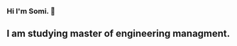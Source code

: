 ### Hi I'm Somi. 👋

## I am studying master of engineering managment.
<!--
**somi2019/somi2019** is a ✨ _special_ ✨ repository because its `README.md` (this file) appears on your GitHub profile.

Here are some ideas to get you started:

- 🔭 I’m currently working on *my class assignments*.
- 🌱 I’m currently learning **Data Visualization**.
- 👯 I’m looking to collaborate on RStudio Projects.
- 🤔 I’m looking for help with *spatial maps*
- 📫 How to reach me: somayeh.sadeghizadeh@gmail.com
- 😄 Pronouns: she/her
- ⚡ Fun fact: After working in sales more than 12 years I decided to learn Programming!
-->
